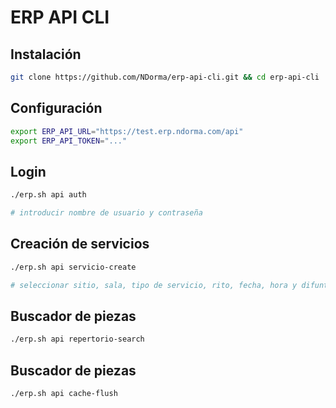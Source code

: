 # ERP API CLI

## Instalación

```sh
git clone https://github.com/NDorma/erp-api-cli.git && cd erp-api-cli
```

## Configuración

```sh
export ERP_API_URL="https://test.erp.ndorma.com/api"
export ERP_API_TOKEN="..."
```

## Login

```sh
./erp.sh api auth

# introducir nombre de usuario y contraseña
```

## Creación de servicios

```sh
./erp.sh api servicio-create

# seleccionar sitio, sala, tipo de servicio, rito, fecha, hora y difunto
```

## Buscador de piezas

```sh
./erp.sh api repertorio-search
```
## Buscador de piezas

```sh
./erp.sh api cache-flush
```
